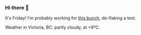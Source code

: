### Hi there :wave:

It's Friday! I'm probably working for [this bunch](https://github.com/kohofinancial), de-flaking a test.

Weather in Victoria, BC: partly cloudy, at +9°C.
